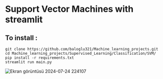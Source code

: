 # Support Vector Machines with streamlit

## To install :

    git clone https://github.com/baloglu321/Machine_learning_projects.git
    cd Machine_learning_projects/Supervised_Learning/Classification/SVM/
    pip install -r requirements.txt
    streamlit run main.py



![Ekran görüntüsü 2024-07-24 224107](https://github.com/user-attachments/assets/ef5ae023-ba1a-4bc8-a319-d6f29877e908)
